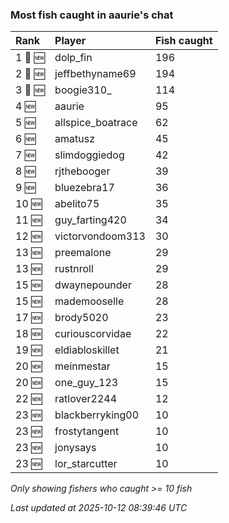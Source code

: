 ### Most fish caught in aaurie's chat

| Rank    | Player            | Fish caught |
|:--------|:------------------|:------------|
| 1 🥇 🆕 | dolp_fin          | 196         |
| 2 🥈 🆕 | jeffbethyname69   | 194         |
| 3 🥉 🆕 | boogie310_        | 114         |
| 4 🆕    | aaurie            | 95          |
| 5 🆕    | allspice_boatrace | 62          |
| 6 🆕    | amatusz           | 45          |
| 7 🆕    | slimdoggiedog     | 42          |
| 8 🆕    | rjthebooger       | 39          |
| 9 🆕    | bluezebra17       | 36          |
| 10 🆕   | abelito75         | 35          |
| 11 🆕   | guy_farting420    | 34          |
| 12 🆕   | victorvondoom313  | 30          |
| 13 🆕   | preemalone        | 29          |
| 13 🆕   | rustnroll         | 29          |
| 15 🆕   | dwaynepounder     | 28          |
| 15 🆕   | mademooselle      | 28          |
| 17 🆕   | brody5020         | 23          |
| 18 🆕   | curiouscorvidae   | 22          |
| 19 🆕   | eldiabloskillet   | 21          |
| 20 🆕   | meinmestar        | 15          |
| 20 🆕   | one_guy_123       | 15          |
| 22 🆕   | ratlover2244      | 12          |
| 23 🆕   | blackberryking00  | 10          |
| 23 🆕   | frostytangent     | 10          |
| 23 🆕   | jonysays          | 10          |
| 23 🆕   | lor_starcutter    | 10          |

_Only showing fishers who caught >= 10 fish_

_Last updated at 2025-10-12 08:39:46 UTC_
